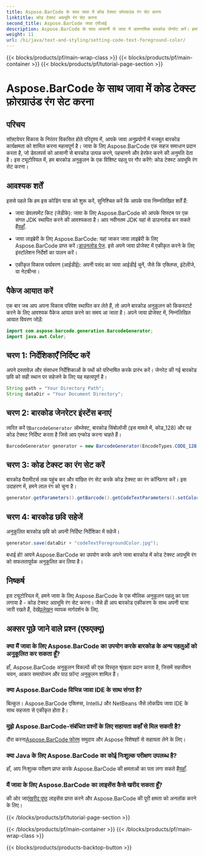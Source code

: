 ```yaml
---
title: Aspose.BarCode के साथ जावा में कोड टेक्स्ट फ़ोरग्राउंड रंग सेट करना
linktitle: कोड टेक्स्ट अग्रभूमि रंग सेट करना
second_title: Aspose.BarCode जावा एपीआई
description: Aspose.BarCode के साथ आसानी से जावा में डायनामिक बारकोड जेनरेट करें। हमारे चरण-दर-चरण मार्गदर्शिका का उपयोग करके आसानी से कोड टेक्स्ट अग्रभूमि रंग को अनुकूलित करें।
weight: 11
url: /hi/java/text-and-styling/setting-code-text-foreground-color/
---
```


{{< blocks/products/pf/main-wrap-class >}}
{{< blocks/products/pf/main-container >}}
{{< blocks/products/pf/tutorial-page-section >}}

# Aspose.BarCode के साथ जावा में कोड टेक्स्ट फ़ोरग्राउंड रंग सेट करना


## परिचय
सॉफ़्टवेयर विकास के निरंतर विकसित होते परिदृश्य में, आपके जावा अनुप्रयोगों में मजबूत बारकोड कार्यक्षमता को शामिल करना महत्वपूर्ण है। जावा के लिए Aspose.BarCode एक सहज समाधान प्रदान करता है, जो डेवलपर्स को आसानी से बारकोड उत्पन्न करने, पहचानने और हेरफेर करने की अनुमति देता है। इस ट्यूटोरियल में, हम बारकोड अनुकूलन के एक विशिष्ट पहलू पर गौर करेंगे: कोड टेक्स्ट अग्रभूमि रंग सेट करना।

## आवश्यक शर्तें
इससे पहले कि हम इस कोडिंग यात्रा को शुरू करें, सुनिश्चित करें कि आपके पास निम्नलिखित शर्तें हैं:

-  जावा डेवलपमेंट किट (जेडीके): जावा के लिए Aspose.BarCode को आपके सिस्टम पर एक संगत JDK स्थापित करने की आवश्यकता है। आप नवीनतम JDK यहां से डाउनलोड कर सकते हैं[यहाँ](https://www.oracle.com/java/technologies/javase-downloads.html).

-  जावा लाइब्रेरी के लिए Aspose.BarCode: यहां जाकर जावा लाइब्रेरी के लिए Aspose.BarCode प्राप्त करें।[डाउनलोड पेज](https://releases.aspose.com/barcode/java/). इसे अपने जावा प्रोजेक्ट में एकीकृत करने के लिए इंस्टॉलेशन निर्देशों का पालन करें।

- एकीकृत विकास पर्यावरण (आईडीई): अपनी पसंद का जावा आईडीई चुनें, जैसे कि एक्लिप्स, इंटेलीजे, या नेटबीन्स।

## पैकेज आयात करें
एक बार जब आप अपना विकास परिवेश स्थापित कर लेते हैं, तो अपने बारकोड अनुकूलन को किकस्टार्ट करने के लिए आवश्यक पैकेज आयात करने का समय आ जाता है। अपने जावा प्रोजेक्ट में, निम्नलिखित आयात विवरण जोड़ें:

```java
import com.aspose.barcode.generation.BarcodeGenerator;
import java.awt.Color;
```

## चरण 1: निर्देशिकाएँ निर्दिष्ट करें
अपने दस्तावेज़ और संसाधन निर्देशिकाओं के पथों को परिभाषित करके प्रारंभ करें। जेनरेट की गई बारकोड छवि को सही स्थान पर सहेजने के लिए यह महत्वपूर्ण है।

```java
String path = "Your Directory Path";
String dataDir = "Your Document Directory";
```

## चरण 2: बारकोड जेनरेटर इंस्टेंस बनाएं
 त्वरित करें ए`BarcodeGenerator` ऑब्जेक्ट, बारकोड सिंबोलॉजी (इस मामले में, कोड_128) और वह कोड टेक्स्ट निर्दिष्ट करता है जिसे आप एन्कोड करना चाहते हैं।

```java
BarcodeGenerator generator = new BarcodeGenerator(EncodeTypes.CODE_128, "12345678");
```

## चरण 3: कोड टेक्स्ट का रंग सेट करें
बारकोड पैरामीटर्स तक पहुंच कर और वांछित रंग सेट करके कोड टेक्स्ट का रंग कॉन्फ़िगर करें। इस उदाहरण में, हमने लाल रंग को चुना है।

```java
generator.getParameters().getBarcode().getCodeTextParameters().setColor(Color.RED);
```

## चरण 4: बारकोड छवि सहेजें
अनुकूलित बारकोड छवि को अपनी निर्दिष्ट निर्देशिका में सहेजें।

```java
generator.save(dataDir + "codeTextForegroundColor.jpg");
```

बधाई हो! आपने Aspose.BarCode का उपयोग करके अपने जावा बारकोड में कोड टेक्स्ट अग्रभूमि रंग को सफलतापूर्वक अनुकूलित कर लिया है।

## निष्कर्ष
इस ट्यूटोरियल में, हमने जावा के लिए Aspose.BarCode के एक मौलिक अनुकूलन पहलू का पता लगाया है - कोड टेक्स्ट अग्रभूमि रंग सेट करना। जैसे ही आप बारकोड एकीकरण के साथ अपनी यात्रा जारी रखते हैं, देखें[प्रलेखन](https://reference.aspose.com/barcode/java/) व्यापक मार्गदर्शन के लिए.

## अक्सर पूछे जाने वाले प्रश्न (एफएक्यू)

### क्या मैं जावा के लिए Aspose.BarCode का उपयोग करके बारकोड के अन्य पहलुओं को अनुकूलित कर सकता हूँ?
हाँ, Aspose.BarCode अनुकूलन विकल्पों की एक विस्तृत श्रृंखला प्रदान करता है, जिसमें सहजीवन चयन, आकार समायोजन और पाठ फ़ॉन्ट अनुकूलन शामिल हैं।

### क्या Aspose.BarCode विभिन्न जावा IDE के साथ संगत है?
बिल्कुल। Aspose.BarCode एक्लिप्स, IntelliJ और NetBeans जैसे लोकप्रिय जावा IDE के साथ सहजता से एकीकृत होता है।

### मुझे Aspose.BarCode-संबंधित प्रश्नों के लिए सहायता कहाँ से मिल सकती है?
 दौरा करना[Aspose.BarCode फोरम](https://forum.aspose.com/c/barcode/13) समुदाय और Aspose विशेषज्ञों से सहायता लेने के लिए।

### क्या Java के लिए Aspose.BarCode का कोई निःशुल्क परीक्षण उपलब्ध है?
 हाँ, आप निःशुल्क परीक्षण प्राप्त करके Aspose.BarCode की क्षमताओं का पता लगा सकते हैं[यहाँ](https://releases.aspose.com/).

### मैं जावा के लिए Aspose.BarCode का लाइसेंस कैसे खरीद सकता हूँ?
 की ओर जाएं[खरीद पृष्ठ](https://purchase.aspose.com/buy) लाइसेंस प्राप्त करने और Aspose.BarCode की पूरी क्षमता को अनलॉक करने के लिए।


{{< /blocks/products/pf/tutorial-page-section >}}

{{< /blocks/products/pf/main-container >}}
{{< /blocks/products/pf/main-wrap-class >}}

{{< blocks/products/products-backtop-button >}}
